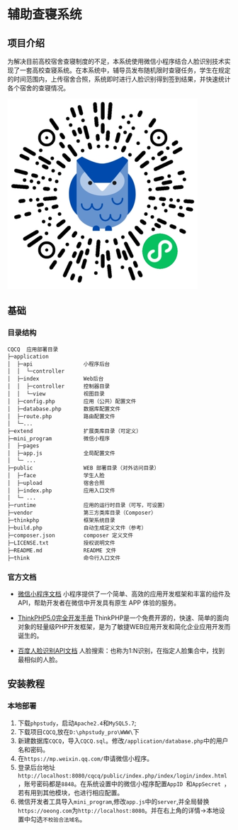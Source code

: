 # 辅助查寝系统

## 项目介绍
为解决目前高校宿舍查寝制度的不足，本系统使用微信小程序结合人脸识别技术实现了一套高校查寝系统。在本系统中，辅导员发布随机限时查寝任务，学生在规定的时间范围内，上传宿舍合照，系统即时进行人脸识别得到签到结果，并快速统计各个宿舍的查寝情况。

![小程序二维码](./public/images/QRcode.jpg)

## 基础

### 目录结构

```
CQCQ  应用部署目录
├─application           
│  ├─api              	小程序后台
│  │  └─controller      
│  ├─index              Web后台
│  │  ├─controller      控制器目录
│  │  └─view            视图目录
│  ├─config.php         应用（公共）配置文件
│  ├─database.php       数据库配置文件
│  ├─route.php          路由配置文件
│  └─...
├─extend                扩展类库目录（可定义）
├─mini_program          微信小程序
│  ├─pages				
│  ├─app.js             全局配置文件
│  └─ ...  
├─public                WEB 部署目录（对外访问目录）
│  ├─face				学生人脸
│  ├─upload				宿舍合照
│  ├─index.php          应用入口文件
│  └─ ...        
├─runtime               应用的运行时目录（可写，可设置）
├─vendor                第三方类库目录（Composer）
├─thinkphp              框架系统目录
├─build.php             自动生成定义文件（参考）
├─composer.json         composer 定义文件
├─LICENSE.txt           授权说明文件
├─README.md             README 文件
├─think                 命令行入口文件
```

### 官方文档

- [微信小程序文档](https://developers.weixin.qq.com/miniprogram/dev/framework/)
小程序提供了一个简单、高效的应用开发框架和丰富的组件及API，帮助开发者在微信中开发具有原生 APP 体验的服务。

- [ThinkPHP5.0完全开发手册](https://www.kancloud.cn/manual/thinkphp5)
ThinkPHP是一个免费开源的，快速、简单的面向对象的轻量级PHP开发框架，是为了敏捷WEB应用开发和简化企业应用开发而诞生的。

- [百度人脸识别API文档](https://ai.baidu.com/ai-doc/FACE/yk37c1u4t)
人脸搜索：也称为1:N识别，在指定人脸集合中，找到最相似的人脸。

## 安装教程

### 本地部署

1. 下载`phpstudy`，启动`Apache2.4`和`MySQL5.7`;
2. 下载项目`CQCQ`,放在`D:\phpstudy_pro\WWW\`下
3. 新建数据库`CQCQ`，导入`CQCQ.sql`。修改`/application/database.php`中的用户名和密码。
4. 在`https://mp.weixin.qq.com/`申请微信小程序。
5. 登录后台地址`http://localhost:8080/cqcq/public/index.php/index/login/index.html`，账号密码都是`8848`。在系统设置中的微信小程序配置`AppID `和`AppSecret `，若有用到其他模块，也进行相应配置。
6. 微信开发者工具导入`mini_program`,修改`app.js`中的`server`,并全局替换`https://oeong.com`为`http://localhost:8080`。并在右上角的详情->本地设置中勾选`不校验合法域名`。



